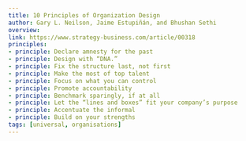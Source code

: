 ```yaml
---
title: 10 Principles of Organization Design
author: Gary L. Neilson, Jaime Estupiñán, and Bhushan Sethi
overview:
link: https://www.strategy-business.com/article/00318
principles:
- principle: Declare amnesty for the past
- principle: Design with “DNA.”
- principle: Fix the structure last, not first
- principle: Make the most of top talent
- principle: Focus on what you can control
- principle: Promote accountability
- principle: Benchmark sparingly, if at all
- principle: Let the “lines and boxes” fit your company’s purpose
- principle: Accentuate the informal
- principle: Build on your strengths
tags: [universal, organisations]
---
```


